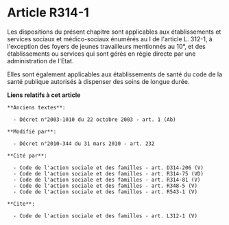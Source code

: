 # Article R314-1

Les dispositions du présent chapitre sont applicables aux établissements et services sociaux et médico-sociaux énumérés au I
de l'article L. 312-1, à l'exception des foyers de jeunes travailleurs mentionnés au 10°, et des établissements ou services
qui sont gérés en régie directe par une administration de l'Etat. 

Elles sont également applicables aux établissements de santé du code de la santé publique autorisés à dispenser des soins de
longue durée.

**Liens relatifs à cet article**

	**Anciens textes**:

	  - Décret n°2003-1010 du 22 octobre 2003 - art. 1 (Ab)

	**Modifié par**:

	  - Décret n°2010-344 du 31 mars 2010 - art. 232

	**Cité par**:

	  - Code de l'action sociale et des familles - art. D314-206 (V)
	  - Code de l'action sociale et des familles - art. R314-75 (VD)
	  - Code de l'action sociale et des familles - art. R314-81 (V)
	  - Code de l'action sociale et des familles - art. R348-5 (V)
	  - Code de l'action sociale et des familles - art. R543-1 (V)

	**Cite**:

	  - Code de l'action sociale et des familles - art. L312-1 (V)
